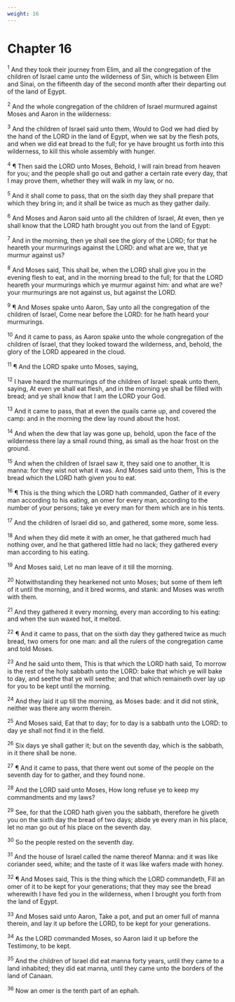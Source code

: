 ```yaml
---
weight: 16
---
```


# Chapter 16

<sup>1</sup> And they took their journey from Elim, and all the congregation of the children of Israel came unto the wilderness of Sin, which is between Elim and Sinai, on the fifteenth day of the second month after their departing out of the land of Egypt. 

<sup>2</sup> And the whole congregation of the children of Israel murmured against Moses and Aaron in the wilderness: 

<sup>3</sup> And the children of Israel said unto them, Would to God we had died by the hand of the LORD in the land of Egypt, when we sat by the flesh pots, and when we did eat bread to the full; for ye have brought us forth into this wilderness, to kill this whole assembly with hunger. 

<sup>4</sup> ¶ Then said the LORD unto Moses, Behold, I will rain bread from heaven for you; and the people shall go out and gather a certain rate every day, that I may prove them, whether they will walk in my law, or no. 

<sup>5</sup> And it shall come to pass, that on the sixth day they shall prepare that which they bring in; and it shall be twice as much as they gather daily. 

<sup>6</sup> And Moses and Aaron said unto all the children of Israel, At even, then ye shall know that the LORD hath brought you out from the land of Egypt: 

<sup>7</sup> And in the morning, then ye shall see the glory of the LORD; for that he heareth your murmurings against the LORD: and what are we, that ye murmur against us? 

<sup>8</sup> And Moses said, This shall be, when the LORD shall give you in the evening flesh to eat, and in the morning bread to the full; for that the LORD heareth your murmurings which ye murmur against him: and what are we? your murmurings are not against us, but against the LORD. 

<sup>9</sup> ¶ And Moses spake unto Aaron, Say unto all the congregation of the children of Israel, Come near before the LORD: for he hath heard your murmurings. 

<sup>10</sup> And it came to pass, as Aaron spake unto the whole congregation of the children of Israel, that they looked toward the wilderness, and, behold, the glory of the LORD appeared in the cloud. 

<sup>11</sup> ¶ And the LORD spake unto Moses, saying, 

<sup>12</sup> I have heard the murmurings of the children of Israel: speak unto them, saying, At even ye shall eat flesh, and in the morning ye shall be filled with bread; and ye shall know that I am the LORD your God. 

<sup>13</sup> And it came to pass, that at even the quails came up, and covered the camp: and in the morning the dew lay round about the host. 

<sup>14</sup> And when the dew that lay was gone up, behold, upon the face of the wilderness there lay a small round thing, as small as the hoar frost on the ground. 

<sup>15</sup> And when the children of Israel saw it, they said one to another, It is manna: for they wist not what it was. And Moses said unto them, This is the bread which the LORD hath given you to eat. 

<sup>16</sup> ¶ This is the thing which the LORD hath commanded, Gather of it every man according to his eating, an omer for every man, according to the number of your persons; take ye every man for them which are in his tents. 

<sup>17</sup> And the children of Israel did so, and gathered, some more, some less. 

<sup>18</sup> And when they did mete it with an omer, he that gathered much had nothing over, and he that gathered little had no lack; they gathered every man according to his eating. 

<sup>19</sup> And Moses said, Let no man leave of it till the morning. 

<sup>20</sup> Notwithstanding they hearkened not unto Moses; but some of them left of it until the morning, and it bred worms, and stank: and Moses was wroth with them. 

<sup>21</sup> And they gathered it every morning, every man according to his eating: and when the sun waxed hot, it melted. 

<sup>22</sup> ¶ And it came to pass, that on the sixth day they gathered twice as much bread, two omers for one man: and all the rulers of the congregation came and told Moses. 

<sup>23</sup> And he said unto them, This is that which the LORD hath said, To morrow is the rest of the holy sabbath unto the LORD: bake that which ye will bake to day, and seethe that ye will seethe; and that which remaineth over lay up for you to be kept until the morning. 

<sup>24</sup> And they laid it up till the morning, as Moses bade: and it did not stink, neither was there any worm therein. 

<sup>25</sup> And Moses said, Eat that to day; for to day is a sabbath unto the LORD: to day ye shall not find it in the field. 

<sup>26</sup> Six days ye shall gather it; but on the seventh day, which is the sabbath, in it there shall be none. 

<sup>27</sup> ¶ And it came to pass, that there went out some of the people on the seventh day for to gather, and they found none. 

<sup>28</sup> And the LORD said unto Moses, How long refuse ye to keep my commandments and my laws? 

<sup>29</sup> See, for that the LORD hath given you the sabbath, therefore he giveth you on the sixth day the bread of two days; abide ye every man in his place, let no man go out of his place on the seventh day. 

<sup>30</sup> So the people rested on the seventh day. 

<sup>31</sup> And the house of Israel called the name thereof Manna: and it was like coriander seed, white; and the taste of it was like wafers made with honey. 

<sup>32</sup> ¶ And Moses said, This is the thing which the LORD commandeth, Fill an omer of it to be kept for your generations; that they may see the bread wherewith I have fed you in the wilderness, when I brought you forth from the land of Egypt. 

<sup>33</sup> And Moses said unto Aaron, Take a pot, and put an omer full of manna therein, and lay it up before the LORD, to be kept for your generations. 

<sup>34</sup> As the LORD commanded Moses, so Aaron laid it up before the Testimony, to be kept. 

<sup>35</sup> And the children of Israel did eat manna forty years, until they came to a land inhabited; they did eat manna, until they came unto the borders of the land of Canaan. 

<sup>36</sup> Now an omer is the tenth part of an ephah. 


